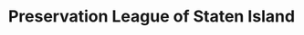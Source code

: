 ---
layout: repo
title: "Preservation League of Staten Island"
id: 23091
permalink: repos/23091/
---